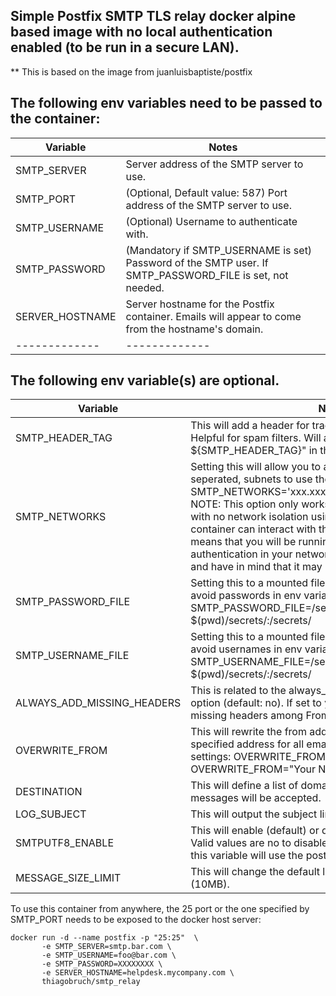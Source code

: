 ## Simple Postfix SMTP TLS relay docker⁠ alpine based image with no local authentication enabled (to be run in a secure LAN).

** This is based on the image from juanluisbaptiste/postfix

## The following env variables need to be passed to the container:
| Variable  | Notes |
| ------------- | ------------- |
| SMTP_SERVER | Server address of the SMTP server to use.|
| SMTP_PORT | (Optional, Default value: 587) Port address of the SMTP server to use.|
| SMTP_USERNAME | (Optional) Username to authenticate with.|
| SMTP_PASSWORD | (Mandatory if SMTP_USERNAME is set) Password of the SMTP user. If SMTP_PASSWORD_FILE is set, not needed.|
| SERVER_HOSTNAME | Server hostname for the Postfix container. Emails will appear to come from the hostname's domain.|
| ------------- | ------------- |

## The following env variable(s) are optional.
| Variable  | Notes |
| ------------- | ------------- |
| SMTP_HEADER_TAG | This will add a header for tracking messages upstream. Helpful for spam filters. Will appear as "RelayTag: ${SMTP_HEADER_TAG}" in the email headers.|
| SMTP_NETWORKS | Setting this will allow you to add additional, comma seperated, subnets to use the relay. Used like -e SMTP_NETWORKS='xxx.xxx.xxx.xxx/xx,xxx.xxx.xxx.xxx/xx'. NOTE: This option only works when running the container with no network isolation using Docker's host mode⁠, so the container can interact with the Docker host's networks. This means that you will be running a SMTP relay with no authentication in your network. Use this option with caution, and have in mind that it may be removed in the future.|
| SMTP_PASSWORD_FILE | Setting this to a mounted file containing the password, to avoid passwords in env variables. Used like -e SMTP_PASSWORD_FILE=/secrets/smtp_password -v $(pwd)/secrets/:/secrets/|
| SMTP_USERNAME_FILE | Setting this to a mounted file containing the username, to avoid usernames in env variables. Used like -e SMTP_USERNAME_FILE=/secrets/smtp_username -v $(pwd)/secrets/:/secrets/|
| ALWAYS_ADD_MISSING_HEADERS | This is related to the always_add_missing_headers⁠ Postfix option (default: no). If set to yes, Postfix will always add missing headers among From:, To:, Date: or Message-ID:.|
| OVERWRITE_FROM | This will rewrite the from address overwriting it with the specified address for all email being relayed. Example settings: OVERWRITE_FROM=email@company.com⁠ OVERWRITE_FROM="Your Name" email@company.com⁠|
| DESTINATION | This will define a list of domains from which incoming messages will be accepted.|
| LOG_SUBJECT | This will output the subject line of messages in the log.|
| SMTPUTF8_ENABLE | This will enable (default) or disable support for SMTPUTF8. Valid values are no to disable and yes to enable. Not setting this variable will use the postfix default, which is yes.|
| MESSAGE_SIZE_LIMIT | This will change the default limit of 10240000 bytes (10MB).|

To use this container from anywhere, the 25 port or the one specified by SMTP_PORT needs to be exposed to the docker host server:
```
docker run -d --name postfix -p "25:25"  \
       -e SMTP_SERVER=smtp.bar.com \
       -e SMTP_USERNAME=foo@bar.com \
       -e SMTP_PASSWORD=XXXXXXXX \
       -e SERVER_HOSTNAME=helpdesk.mycompany.com \
       thiagobruch/smtp_relay
```
